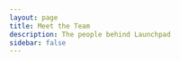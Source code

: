 ```yaml
---
layout: page
title: Meet the Team
description: The people behind Launchpad
sidebar: false
---
```


<script setup>
import {
  VPTeamPage,
  VPTeamPageTitle,
  VPTeamPageSection,
  VPTeamMembers
} from 'vitepress/theme'
import { core, contributors } from './_data/team'
</script>

<VPTeamPage>
  <VPTeamPageTitle>
    <template #title>Meet the Team</template>
    <template #lead>
      Launchpad is developed and maintained by a dedicated team passionate about creating better developer tools.
    </template>
  </VPTeamPageTitle>
  <VPTeamMembers :members="core" />
  <VPTeamPageSection>
    <template #title>Contributors</template>
    <template #lead>
      Thank you to all the amazing people who have contributed to Launchpad.
    </template>
    <template #members>
      <VPTeamMembers size="small" :members="contributors" />
    </template>
  </VPTeamPageSection>
</VPTeamPage>
